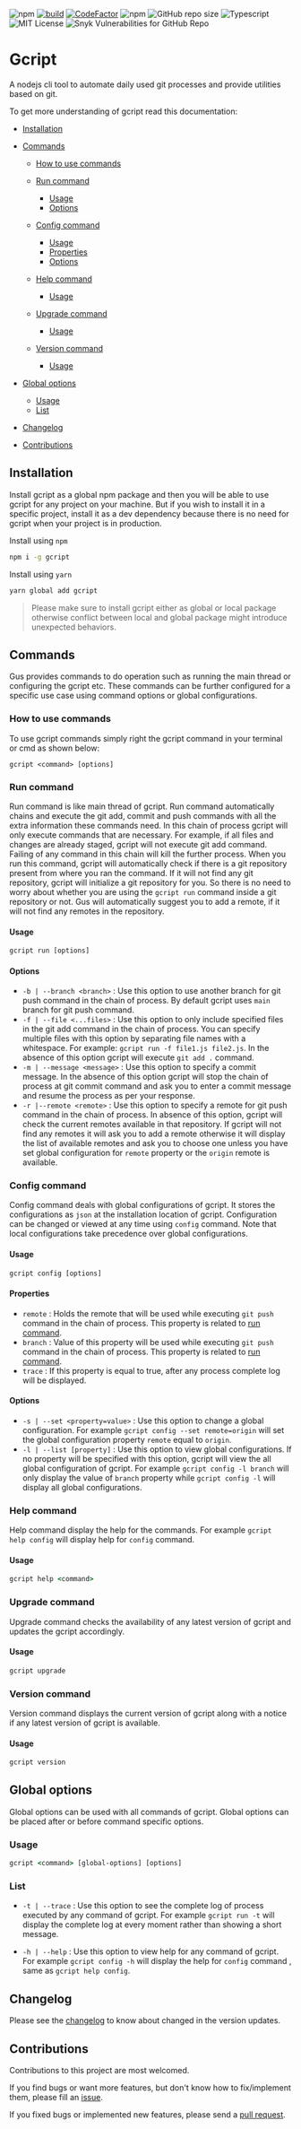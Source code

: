 ![npm](https://img.shields.io/npm/v/gcript)
[![build](https://github.com/ankitmishradev/gcript/actions/workflows/build.yml/badge.svg)](https://github.com/ankitmishradev/gcript/actions/workflows/build.yml)
[![CodeFactor](https://www.codefactor.io/repository/github/ankitmishradev/gcript/badge)](https://www.codefactor.io/repository/github/ankitmishradev/gcript)
![npm](https://img.shields.io/npm/dm/gcript)
![GitHub repo size](https://img.shields.io/github/repo-size/ankitmishradev/gcript?label=size)
![Typescript](https://img.shields.io/github/languages/top/ankitmishradev/gcript)
![MIT License](https://img.shields.io/github/license/ankitmishradev/gcript)
![Snyk Vulnerabilities for GitHub Repo](https://img.shields.io/snyk/vulnerabilities/github/ankitmishradev/gcript)

# Gcript

A nodejs cli tool to automate daily used git processes and provide utilities based on git.

To get more understanding of gcript read this documentation:

- [Installation](#installation)
- [Commands](#commands)

  - [How to use commands](#how-to-use-commands)
  - [Run command](#run-command)
    - [Usage](#usage)
    - [Options](#options)
  - [Config command](#config-command)
    - [Usage](#usage)
    - [Properties](#properties)
    - [Options](#options)
  - [Help command](#help-command)
    - [Usage](#usage)
  - [Upgrade command](#upgrade-command)

    - [Usage](#usage)

  - [Version command](#version-command)
    - [Usage](#usage)

- [Global options](#global-option)
  - [Usage](#usage)
  - [List](#list)
- [Changelog](#changelog)
- [Contributions](#contribution)

## Installation

Install gcript as a global npm package and then you will be able to use gcript for any project on your machine. But if you wish to install it in a specific project, install it as a dev dependency because there is no need for gcript when your project is in production.

Install using `npm`

```cmd
npm i -g gcript
```

Install using `yarn`

```cmd
yarn global add gcript
```

> Please make sure to install gcript either as global or local package otherwise conflict between local and global package might introduce unexpected behaviors.

## Commands

Gus provides commands to do operation such as running the main thread or configuring the gcript etc. These commands can be further configured for a specific use case using command options or global configurations.

### How to use commands

To use gcript commands simply right the gcript command in your terminal or cmd as shown below:

```terminal
gcript <command> [options]
```

### Run command

Run command is like main thread of gcript. Run command automatically chains and execute the git add, commit and push commands with all the extra information these commands need. In this chain of process gcript will only execute commands that are necessary. For example, if all files and changes are already staged, gcript will not execute git add command. Failing of any command in this chain will kill the further process. When you run this command, gcript will automatically check if there is a git repository present from where you ran the command. If it will not find any git repository, gcript will initialize a git repository for you. So there is no need to worry about whether you are using the `gcript run` command inside a git repository or not. Gus will automatically suggest you to add a remote, if it will not find any remotes in the repository.

#### Usage

```cmd
gcript run [options]
```

#### Options

- `-b | --branch <branch>` : Use this option to use another branch for git push command in the chain of process. By default gcript uses `main` branch for git push command.
- `-f | --file <...files>` : Use this option to only include specified files in the git add command in the chain of process. You can specify multiple files with this option by separating file names with a whitespace. For example: `gcript run -f file1.js file2.js`. In the absence of this option gcript will execute `git add .` command.
- `-m | --message <message>` : Use this option to specify a commit message. In the absence of this option gcript will stop the chain of process at git commit command and ask you to enter a commit message and resume the process as per your response.
- `-r |--remote <remote>` : Use this option to specify a remote for git push command in the chain of process. In absence of this option, gcript will check the current remotes available in that repository. If gcript will not find any remotes it will ask you to add a remote otherwise it will display the list of available remotes and ask you to choose one unless you have set global configuration for `remote` property or the `origin` remote is available.

### Config command

Config command deals with global configurations of gcript. It stores the configurations as `json` at the installation location of gcript. Configuration can be changed or viewed at any time using `config` command. Note that local configurations take precedence over global configurations.

#### Usage

```cmd
gcript config [options]
```

#### Properties

- `remote` : Holds the remote that will be used while executing `git push` command in the chain of process. This property is related to [run command](#run-command).
- `branch` : Value of this property will be used while executing `git push` command in the chain of process. This property is related to [run command](#run-command).
- `trace` : If this property is equal to true, after any process complete log will be displayed.

#### Options

- `-s | --set <property=value>` : Use this option to change a global configuration. For example `gcript config --set remote=origin` will set the global configuration property `remote` equal to `origin`.
- `-l | --list [property]` : Use this option to view global configurations. If no property will be specified with this option, gcript will view the all global configuration of gcript. For example `gcript config -l branch` will only display the value of `branch` property while `gcript config -l` will display all global configurations.

### Help command

Help command display the help for the commands. For example `gcript help config` will display help for `config` command.

#### Usage

```cmd
gcript help <command>
```

### Upgrade command

Upgrade command checks the availability of any latest version of gcript and updates the gcript accordingly.

#### Usage

```cmd
gcript upgrade
```

### Version command

Version command displays the current version of gcript along with a notice if any latest version of gcript is available.

#### Usage

```cmd
gcript version
```

## Global options

Global options can be used with all commands of gcript. Global options can be placed after or before command specific options.

### Usage

```cmd
gcript <command> [global-options] [options]
```

### List

- `-t | --trace` : Use this option to see the complete log of process executed by any command of gcript. For example `gcript run -t` will display the complete log at every moment rather than showing a short message.

- `-h | --help` : Use this option to view help for any command of gcript. For example `gcript config -h` will display the help for `config` command , same as `gcript help config`.

## Changelog

Please see the [changelog](https://github.com/ankitmishradev/gcript/blob/main/CHANGELOG.md) to know about changed in the version updates.

## Contributions

Contributions to this project are most welcomed.

If you find bugs or want more features, but don't know how to fix/implement them, please fill an [issue](https://github.com/ankitmishradev/gcript/issues).

If you fixed bugs or implemented new features, please send a [pull request](https://github.com/ankitmishradev/gcript/pulls).
